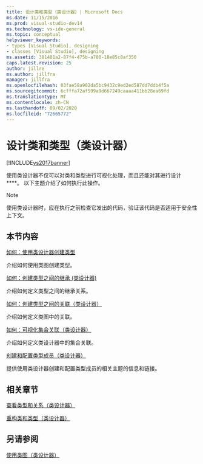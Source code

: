 ```yaml
---
title: 设计类和类型（类设计器）| Microsoft Docs
ms.date: 11/15/2016
ms.prod: visual-studio-dev14
ms.technology: vs-ide-general
ms.topic: conceptual
helpviewer_keywords:
- types [Visual Studio], designing
- classes [Visual Studio], designing
ms.assetid: 381481a2-87f4-475b-a780-18e85c8af350
caps.latest.revision: 25
author: jillre
ms.author: jillfra
manager: jillfra
ms.openlocfilehash: 03fae58a902da5bc9432c9ed2ed587dd7ddb4f5a
ms.sourcegitcommit: 6cfffa72af599a9d667249caaaa411bb28ea69fd
ms.translationtype: MT
ms.contentlocale: zh-CN
ms.lasthandoff: 09/02/2020
ms.locfileid: "72665772"
---
```

# <a name="designing-classes-and-types-class-designer"></a>设计类和类型（类设计器）
[!INCLUDE[vs2017banner](../includes/vs2017banner.md)]

使用类设计器不仅可以对类和类型进行可视化处理，而且还能对其进行设计****。 以下主题介绍了如何执行此操作。

> [!NOTE]
> 使用类设计器时，应在执行之前检查它发出的代码，验证该代码是否适用于安全性上下文。

## <a name="in-this-section"></a>本节内容
 [如何：使用类设计器创建类型](../ide/how-to-create-types-by-using-class-designer.md)

 介绍如何使用类图创建类型。

 [如何：创建类型之间的继承 (类设计器) ](../ide/how-to-create-inheritance-between-types-class-designer.md)

 介绍如何定义类型之间的继承关系。

 [如何：创建类型之间的关联（类设计器）](../ide/how-to-create-associations-between-types-class-designer.md)

 介绍如何定义类图中的关联。

 [如何：可视化集合关联（类设计器）](../ide/how-to-visualize-a-collection-association-class-designer.md)

 介绍如何定义类设计器中的集合关联。

 [创建和配置类型成员（类设计器）](../ide/creating-and-configuring-type-members-class-designer.md)

 提供使用类设计器创建和配置类型成员的相关主题的信息和链接。

## <a name="related-sections"></a>相关章节
 [查看类型和关系（类设计器）](../ide/viewing-types-and-relationships-class-designer.md)

 [重构类和类型（类设计器）](../ide/refactoring-classes-and-types-class-designer.md)

## <a name="see-also"></a>另请参阅
 [使用类图（类设计器）](../ide/working-with-class-diagrams-class-designer.md)
